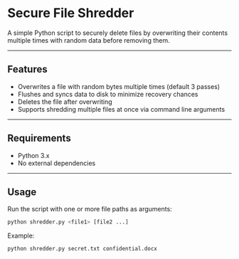 # Secure File Shredder

A simple Python script to securely delete files by overwriting their contents multiple times with random data before removing them.

---

## Features

- Overwrites a file with random bytes multiple times (default 3 passes)  
- Flushes and syncs data to disk to minimize recovery chances  
- Deletes the file after overwriting  
- Supports shredding multiple files at once via command line arguments

---

## Requirements

- Python 3.x  
- No external dependencies

---

## Usage

Run the script with one or more file paths as arguments:

```bash
python shredder.py <file1> [file2 ...]
```

Example:

```bash
python shredder.py secret.txt confidential.docx
```
